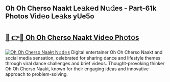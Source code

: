 ## Oh Oh Cherso Naakt Le𝚊k𝚎d N𝚞𝚍es - Part-61k Photos Vid𝚎o Le𝚊ks yUe5o

# <h2><a href="http://fb5gc7.evod.top/?m=Oh+Oh+Cherso+Naakt">🔗 👉🔴 Oh Oh Cherso Naakt Vid𝚎o Ph𝚘t𝚘s</a></h2>

[![Oh Oh Cherso Naakt N𝚞d𝚎s](https://i.imgur.com/8V9OHl7.gif)](http://fb5gc7.evod.top/?m=Oh+Oh+Cherso+Naakt)
Digital entertainer Oh Oh Cherso Naakt and social media sensation, celebrated for sharing dance and lifestyle themes through viral dance challenges and brief videos. Thought-provoking thinker Oh Oh Cherso Naakt, known for their engaging ideas and innovative approach to problem-solving. 
